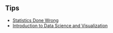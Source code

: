## Tips
* [Statistics Done Wrong](http://www.statisticsdonewrong.com/index.html)
* [Introduction to Data Science and Visualization](http://bagrow.com/dsv/)